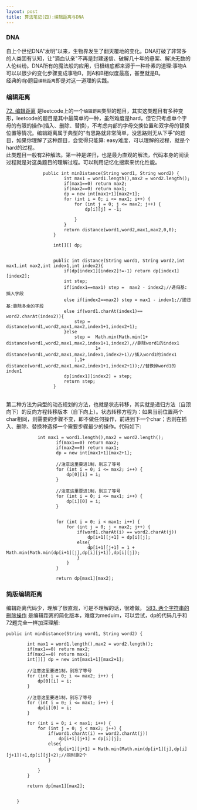 ```yaml
---
layout: post
title: 算法笔记(四):编辑距离与DNA
---
```


### DNA
自上个世纪DNA"发明"以来，生物界发生了翻天覆地的变化。DNA打破了非常多的人类固有认知，让"滴血认亲"不再是封建迷信、破解几十年的悬案、解决无数的人伦纠纷。DNA所有的魔法般的应用，归根结底都来源于一种朴素的道理:事物A可以以很少的变化步骤变成事物B，则A和B相似度最高，甚至就是B。<br>
经典的dp题目`编辑距离`即是对这一道理的实践。



### 编辑距离

 [72. 编辑距离](https://leetcode-cn.com/problems/edit-distance/) 是leetcode上的一个`编辑距离`类型的题目，其实这类题目有多种变形，leetcode的题目是其中最简单的一种，虽然难度是hard，但它只考虑单个字母的有限的操作(插入、删除、替换)，不考虑内部的字母交换位置和双字母的替换位置等情况。编辑距离属于典型的"有思路就非常简单，没思路则无从下手"的题目，如果你理解了这种题目，会觉得只能算:
easy难度，可以理解的过程，就是个hard的过程。<br>
此类题目一般有2种解法。第一种是递归，也是最为直观的解法，代码本身的阅读过程就是对这类题目的理解过程。可以利用记忆化搜索来优化性能。<br>
```
              public int minDistance(String word1, String word2) {
                      int max1 = word1.length(),max2 = word2.length();
                      if(max1==0) return max2;
                      if(max2==0) return max1;
                      dp = new int[max1+1][max2+1];
                      for (int i = 0; i <= max1; i++) {
                          for (int j = 0; j <= max2; j++) {
                              dp[i][j] = -1;
              
                          }
                      }
                      return distance(word1,word2,max1,max2,0,0);
                  }
              
                  int[][] dp;
              
              
                  public int distance(String word1, String word2,int max1,int max2,int index1,int index2){
                      if(dp[index1][index2]!=-1) return dp[index1][index2];
                      int step;
                      if(index1==max1) step =  max2 - index2;//递归基:插入字段
                      else if(index2==max2) step = max1 - index1;//递归基:删除多余的字段
                      else if(word1.charAt(index1)== word2.charAt(index2)){
                          step =  distance(word1,word2,max1,max2,index1+1,index2+1);
                      }else
                          step =  Math.min(Math.min(1+ distance(word1,word2,max1,max2,index1+1,index2),//删除word1的index1
                                  1+ distance(word1,word2,max1,max2,index1,index2+1)//插入word1的index1
                          ),1+ distance(word1,word2,max1,max2,index1+1,index2+1));//替换掉word1的index1
                      dp[index1][index2] = step;
                      return step;
                  }
```
<br/>
第二种方法为典型的动态规划的方法，也就是状态转移，其实就是递归方法（自顶向下）的反向方程转移版本（自下向上）。状态转移方程为：如果当前位置两个char相同，则需要的步骤不变，即不做任何操作，前进到下一个char；否则在插入、删除、替换种选择一个需要步骤最少的操作。代码如下:

```
            int max1 = word1.length(),max2 = word2.length();
                   if(max1==0) return max2;
                   if(max2==0) return max1;
                   dp = new int[max1+1][max2+1];
           
                   //注意这里要进1制，别忘了等号
                   for (int i = 0; i <= max2; i++) {
                       dp[0][i] = i;
                   }
           
                   //注意这里要进1制，别忘了等号
                   for (int i = 0; i <= max1; i++) {
                       dp[i][0] = i;
                   }
           
           
                   for (int i = 0; i < max1; i++) {
                       for (int j = 0; j < max2; j++) {
                           if(word1.charAt(i) == word2.charAt(j))
                               dp[i+1][j+1] = dp[i][j];
                           else{
                               dp[i+1][j+1] = 1 + Math.min(Math.min(dp[i+1][j],dp[i][j+1]),dp[i][j]);
                           }
                       }
                   }
           
                   return dp[max1][max2];   
```

### 简版编辑距离
编辑距离代码少，理解了很直观，可是不理解的话，很难做。 [583. 两个字符串的删除操作](https://leetcode-cn.com/problems/delete-operation-for-two-strings/) 是编辑距离的简化版本，难度为meduim，可以尝试，dp的代码几乎和72题完全一样加深理解:

```
public int minDistance(String word1, String word2) {

        int max1 = word1.length(),max2 = word2.length();
        if(max1==0) return max2;
        if(max2==0) return max1;
        int[][] dp = new int[max1+1][max2+1];

        //注意这里要进1制，别忘了等号
        for (int i = 0; i <= max2; i++) {
            dp[0][i] = i;
        }

        //注意这里要进1制，别忘了等号
        for (int i = 0; i <= max1; i++) {
            dp[i][0] = i;
        }

        for (int i = 0; i < max1; i++) {
            for (int j = 0; j < max2; j++) {
                if(word1.charAt(i) == word2.charAt(j))
                    dp[i+1][j+1] = dp[i][j];
                else{
                    dp[i+1][j+1] = Math.min(Math.min(dp[i+1][j],dp[i][j+1])+1,dp[i][j]+2);//同时删2个
                }

            }
        }

        return dp[max1][max2];


    }

```




